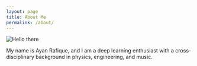 ```yaml
---
layout: page
title: About Me
permalink: /about/
---
```

![]({{site.baseurl}}/images/me.jpg "Hello there")

My name is Ayan Rafique, and I am a deep learning enthusiast with a cross-disciplinary background in physics, engineering, and music. 
